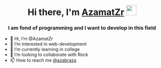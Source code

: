 <h1 align="center">Hi there, I'm <a href="" target="_blank">AzamatZr</a> 
<img src="https://github.com/blackcater/blackcater/raw/main/images/Hi.gif" height="32"/></h1>
<h3 align="center">I am fond of programming and I want to develop in this field</h3>

- 👋 Hi, I’m @AzamatZr
- 👀 I’m interested in web-development
- 🌱 I’m currently learning in college
- 💞️ I’m looking to collaborate with Rock
- 📫 How to reach me [@azabraza](https://t.me/azabraza) 
